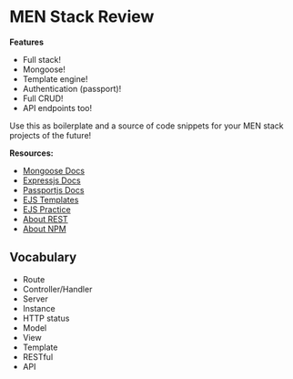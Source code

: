 # MEN Stack Review

**Features**

- Full stack!
- Mongoose!
- Template engine!
- Authentication (passport)!
- Full CRUD!
- API endpoints too!

Use this as boilerplate and a source of code snippets for your MEN stack projects of the future!

**Resources:**

* [Mongoose Docs](http://mongoosejs.com/docs/guide.html)
* [Expressjs Docs](https://expressjs.com)
* [Passportjs Docs](http://www.passportjs.org/)
* [EJS Templates](https://github.com/mde/ejs)
* [EJS Practice](https://ionicabizau.github.io/ejs-playground/)
* [About REST](https://restfulapi.net/)
* [About NPM](https://docs.npmjs.com/)

## Vocabulary

- Route
- Controller/Handler
- Server
- Instance
- HTTP status
- Model
- View
- Template
- RESTful
- API